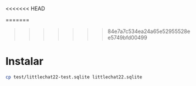<<<<<<< HEAD

=======
>>>>>>> 84e7a7c534ea24a65e52955528ee5749bfd00499
# Instalar

```sh
cp test/littlechat22-test.sqlite littlechat22.sqlite
```
